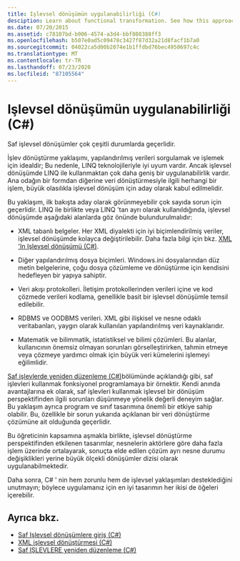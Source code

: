 ```yaml
---
title: Işlevsel dönüşümün uygulanabilirliği (C#)
desciption: Learn about functional transformation. See how this approach to LINQ and other processes where the focus is on transforming data from one form to another.
ms.date: 07/20/2015
ms.assetid: c78107bd-b006-4574-a3d4-bbf808388ff3
ms.openlocfilehash: b507e0ad5c09478c3427f87d32a21d8facf1b7a0
ms.sourcegitcommit: 04022ca5d00b2074e1b1ffdbd76bec4950697c4c
ms.translationtype: MT
ms.contentlocale: tr-TR
ms.lasthandoff: 07/23/2020
ms.locfileid: "87105564"
---
```

# <a name="applicability-of-functional-transformation-c"></a>Işlevsel dönüşümün uygulanabilirliği (C#)
Saf işlevsel dönüşümler çok çeşitli durumlarda geçerlidir.  
  
 İşlev dönüştürme yaklaşımı, yapılandırılmış verileri sorgulamak ve işlemek için idealdir; Bu nedenle, LINQ teknolojileriyle iyi uyum vardır. Ancak işlevsel dönüşümde LINQ ile kullanmaktan çok daha geniş bir uygulanabilirlik vardır. Ana odağın bir formdan diğerine veri dönüştürmesiyle ilgili herhangi bir işlem, büyük olasılıkla işlevsel dönüşüm için aday olarak kabul edilmelidir.  
  
 Bu yaklaşım, ilk bakışta aday olarak görünmeyebilir çok sayıda sorun için geçerlidir. LINQ ile birlikte veya LINQ 'tan ayrı olarak kullanıldığında, işlevsel dönüşümde aşağıdaki alanlarda göz önünde bulundurulmalıdır:  
  
- XML tabanlı belgeler. Her XML diyalekti için iyi biçimlendirilmiş veriler, işlevsel dönüşümde kolayca değiştirilebilir. Daha fazla bilgi için bkz. [XML 'In Işlevsel dönüşümü (C#)](./functional-transformation-of-xml.md).  
  
- Diğer yapılandırılmış dosya biçimleri. Windows.ini dosyalarından düz metin belgelerine, çoğu dosya çözümleme ve dönüştürme için kendisini hedefleyen bir yapıya sahiptir.  
  
- Veri akışı protokolleri. İletişim protokollerinden verileri içine ve kod çözmede verileri kodlama, genellikle basit bir işlevsel dönüşümle temsil edilebilir.  
  
- RDBMS ve OODBMS verileri. XML gibi ilişkisel ve nesne odaklı veritabanları, yaygın olarak kullanılan yapılandırılmış veri kaynaklarıdır.  
  
- Matematik ve bilimmatik, istatistiksel ve bilimi çözümleri. Bu alanlar, kullanıcının önemsiz olmayan sorunları görselleştirirken, tahmin etmeye veya çözmeye yardımcı olmak için büyük veri kümelerini işlemeyi eğilimlidir.  
  
 [Saf işlevlerde yeniden düzenleme (C#)](./refactoring-into-pure-functions.md)bölümünde açıklandığı gibi, saf işlevleri kullanmak fonksiyonel programlamaya bir örnektir. Kendi anında avantajlarına ek olarak, saf işlevleri kullanmak işlevsel bir dönüşüm perspektifinden ilgili sorunları düşünmeye yönelik değerli deneyim sağlar. Bu yaklaşım ayrıca program ve sınıf tasarımına önemli bir etkiye sahip olabilir. Bu, özellikle bir sorun yukarıda açıklanan bir veri dönüştürme çözümüne ait olduğunda geçerlidir.  
  
 Bu öğreticinin kapsamına aşmakla birlikte, işlevsel dönüştürme perspektifinden etkilenen tasarımlar, nesnelerin aktörlere göre daha fazla işlem üzerinde ortalayarak, sonuçta elde edilen çözüm ayrı nesne durumu değişiklikleri yerine büyük ölçekli dönüşümler dizisi olarak uygulanabilmektedir.  
  
 Daha sonra, C# ' nin hem zorunlu hem de işlevsel yaklaşımları desteklediğini unutmayın; böylece uygulamanız için en iyi tasarımın her ikisi de öğeleri içerebilir.  
  
## <a name="see-also"></a>Ayrıca bkz.

- [Saf Işlevsel dönüşümlere giriş (C#)](./introduction-to-pure-functional-transformations.md)
- [XML işlevsel dönüştürmesi (C#)](./functional-transformation-of-xml.md)
- [Saf IŞLEVLERE yeniden düzenleme (C#)](./refactoring-into-pure-functions.md)
